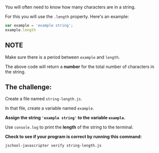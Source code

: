 You will often need to know how many characters are in a string.

For this you will use the `.length` property. Here's an example:

```js
var example = 'example string';
example.length
```

## NOTE

Make sure there is a period between `example` and `length`.

The above code will return a **number** for the total number of characters in the string.


## The challenge:

Create a file named `string-length.js`.

In that file, create a variable named `example`.

**Assign the string `'example string'` to the variable `example`.**

Use `console.log` to print the **length** of the string to the terminal.

**Check to see if your program is correct by running this command:**

`jschool-javascripter verify string-length.js`
